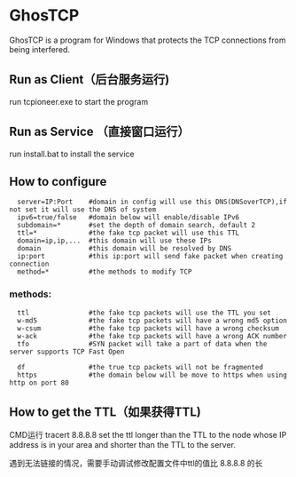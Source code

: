 # GhosTCP
GhosTCP is a program for Windows that protects the TCP connections from being interfered.  

## Run as Client（后台服务运行)
run tcpioneer.exe to start the program
## Run as Service （直接窗口运行）
run install.bat to install the service

## How to configure
```
  server=IP:Port    #domain in config will use this DNS(DNSoverTCP),if not set it will use the DNS of system
  ipv6=true/false   #domain below will enable/disable IPv6
  subdomain=*       #set the depth of domain search, default 2
  ttl=*             #the fake tcp packet will use this TTL
  domain=ip,ip,...  #this domain will use these IPs
  domain            #this domain will be resolved by DNS
  ip:port           #this ip:port will send fake packet when creating connection
  method=*          #the methods to modify TCP
  ```
### methods:
```
  ttl               #the fake tcp packets will use the TTL you set
  w-md5             #the fake tcp packets will have a wrong md5 option
  w-csum            #the fake tcp packets will have a wrong checksum
  w-ack             #the fake tcp packets will have a wrong ACK number
  tfo               #SYN packet will take a part of data when the server supports TCP Fast Open
  
  df                #the true tcp packets will not be fragmented
  https             #the domain below will be move to https when using http on port 80
```
## How to get the TTL（如果获得TTL)
CMD运行
tracert 8.8.8.8 
set the ttl longer than the TTL to the node whose IP address is in your area and shorter than the TTL to the server.

遇到无法链接的情况，需要手动调试修改配置文件中ttl的值比 8.8.8.8 的长
